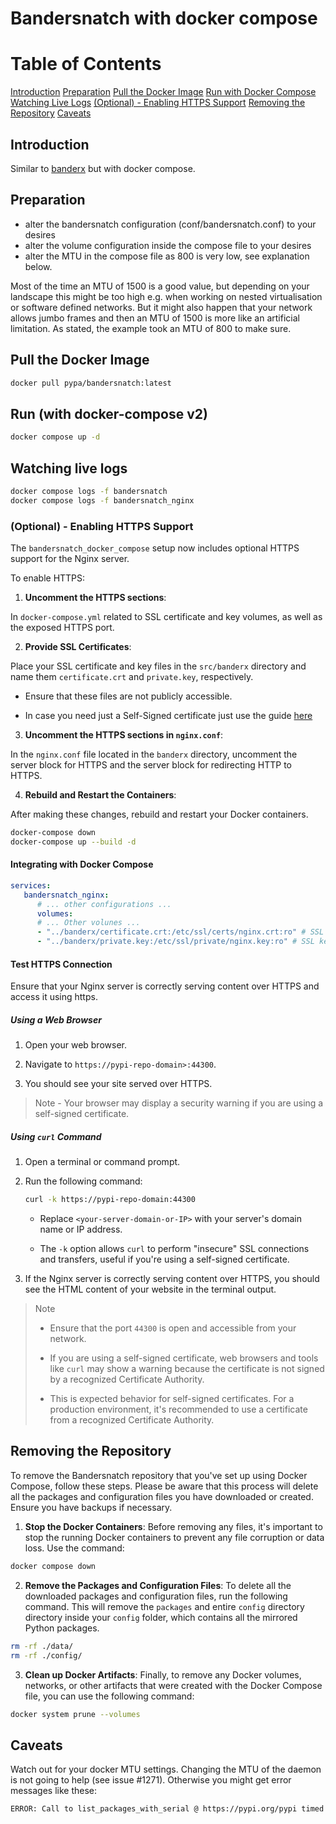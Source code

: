 # Bandersnatch with docker compose

# Table of Contents

[Introduction](#introduction)
[Preparation](#preparation)
[Pull the Docker Image](#pull-the-docker-image)
[Run with Docker Compose](#run-with-docker-compose-v2)
[Watching Live Logs](#watching-live-logs)
[(Optional) - Enabling HTTPS Support](#optional---enabling-https-support)
[Removing the Repository](#removing-the-repository)
[Caveats](#caveats)

## Introduction

Similar to [banderx](https://github.com/pypa/bandersnatch/tree/main/src/banderx) but with docker compose.

## Preparation

- alter the bandersnatch configuration (conf/bandersnatch.conf) to your desires
- alter the volume configuration inside the compose file to your desires
- alter the MTU in the compose file as 800 is very low, see explanation below.

Most of the time an MTU of 1500 is a good value, but depending on your landscape
this might be too high e.g. when working on nested virtualisation or software
defined networks. But it might also happen that your network allows jumbo frames
and then an MTU of 1500 is more like an artificial limitation. As stated, the
example took an MTU of 800 to make sure.

## Pull the Docker Image

```bash
docker pull pypa/bandersnatch:latest
```

## Run (with docker-compose v2)

```bash
docker compose up -d
```

## Watching live logs

```bash
docker compose logs -f bandersnatch
docker compose logs -f bandersnatch_nginx
```

### (Optional) - Enabling HTTPS Support

The `bandersnatch_docker_compose` setup now includes optional HTTPS support for the Nginx server.

To enable HTTPS:

1. **Uncomment the HTTPS sections**:

In `docker-compose.yml` related to SSL certificate and key volumes, as well as the exposed HTTPS port.

2. **Provide SSL Certificates**:

Place your SSL certificate and key files in the `src/banderx` directory and name them `certificate.crt` and `private.key`, respectively.

- Ensure that these files are not publicly accessible.

- In case you need just a Self-Signed certificate just use the guide [here](https://github.com/pypa/bandersnatch/blob/main/src/banderx/README.md)

3. **Uncomment the HTTPS sections in `nginx.conf`**:

In the `nginx.conf` file located in the `banderx` directory, uncomment the server block for HTTPS and the server block for redirecting HTTP to HTTPS.

4. **Rebuild and Restart the Containers**:

After making these changes, rebuild and restart your Docker containers.

```bash
docker-compose down
docker-compose up --build -d
```

#### Integrating with Docker Compose

```yaml
services:
   bandersnatch_nginx:
      # ... other configurations ...
      volumes:
      # ... Other volunes ...
      - "../banderx/certificate.crt:/etc/ssl/certs/nginx.crt:ro" # SSL certificate
      - "../banderx/private.key:/etc/ssl/private/nginx.key:ro" # SSL key
```

#### Test HTTPS Connection

Ensure that your Nginx server is correctly serving content over HTTPS and access it using https.

##### Using a Web Browser

1. Open your web browser.

2. Navigate to `https://pypi-repo-domain>:44300`.

3. You should see your site served over HTTPS.

> Note - Your browser may display a security warning if you are using a self-signed certificate.

##### Using `curl` Command

1. Open a terminal or command prompt.

2. Run the following command:

   ```bash
   curl -k https://pypi-repo-domain:44300
   ```

   - Replace `<your-server-domain-or-IP>` with your server's domain name or IP address.

   - The `-k` option allows `curl` to perform "insecure" SSL connections and transfers, useful if you're using a self-signed certificate.

3. If the Nginx server is correctly serving content over HTTPS, you should see the HTML content of your website in the terminal output.

> Note
>
> - Ensure that the port `44300` is open and accessible from your network.
>
> - If you are using a self-signed certificate, web browsers and tools like `curl` may show a warning because the certificate is not signed by a recognized Certificate Authority.
>
> - This is expected behavior for self-signed certificates. For a production environment, it's recommended to use a certificate from a recognized Certificate Authority.

## Removing the Repository

To remove the Bandersnatch repository that you've set up using Docker Compose, follow these steps. Please be aware that this process will delete all the packages and configuration files you have downloaded or created. Ensure you have backups if necessary.

1. **Stop the Docker Containers**: Before removing any files, it's important to stop the running Docker containers to prevent any file corruption or data loss. Use the command:

```bash
docker compose down
```

2. **Remove the Packages and Configuration Files**: To delete all the downloaded packages and configuration files, run the following command. This will remove the `packages` and entire `config` directory directory inside your `config` folder, which contains all the mirrored Python packages.

```bash
rm -rf ./data/
rm -rf ./config/
```

3. **Clean up Docker Artifacts**: Finally, to remove any Docker volumes, networks, or other artifacts that were created with the Docker Compose file, you can use the following command:

```bash
docker system prune --volumes
```

## Caveats

Watch out for your docker MTU settings. Changing the MTU of the daemon is not going to help (see issue #1271).
Otherwise you might get error messages like these:

```bash
ERROR: Call to list_packages_with_serial @ https://pypi.org/pypi timed out: Connection timeout to host https://pypi.org/pypi (master.py:218)
```
